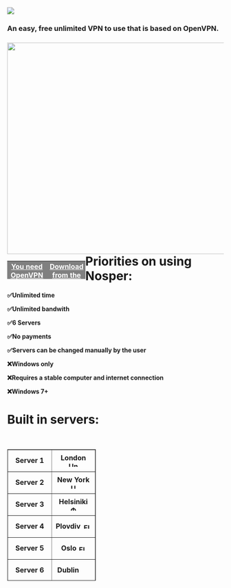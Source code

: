 <h1><img src="https://cdn.discordapp.com/attachments/993918401871360131/993924637748633671/nospervpn.png" /></h1>
<h3>An easy, free unlimited VPN to use that is based on OpenVPN.</h3>
<h3><a href="https://files.catbox.moe/bx21oe.png"> <img style="float: left;" src="https://files.catbox.moe/bx21oe.png" width="552" height="492" /></a></h3>
<table style="height: 42px; width: 18.0398%; border-collapse: collapse; background-color: gray; float: left;" border="0">
<tbody>
<tr>
<td style="width: 100%; text-align: center;"><span style="color: #ffffff;"><a style="color: #ffffff;" href="https://openvpn.net/community-downloads/"><strong>You need OpenVPN for this!</strong></a></span></td>
</tr>
</tbody>
</table>
<table style="height: 42px; width: 18.0398%; border-collapse: collapse; background-color: gray; float: left;" border="0">
<tbody>
<tr>
<td style="width: 100%; text-align: center;"><strong><span style="color: #ffffff;"><a style="color: #ffffff;" href="https://github.com/coffeeangell/nospervpn/releases/tag/Release">Download from the releases section</a></span></strong></td>
</tr>
</tbody>
</table>
<h1>Priorities on using Nosper:</h1>
<p><strong>✅Unlimited time</strong></p>
<p><strong>✅Unlimited bandwith</strong></p>
<p><strong>✅6 Servers</strong></p>
<p><strong>✅No payments</strong></p>
<p><strong>✅Servers can be changed manually by the user</strong></p>
<p><strong>❌Windows only</strong></p>
<p><strong>❌Requires a stable computer and internet connection</strong></p>
<p><strong>❌Windows 7+</strong></p>
<h1>Built in servers:</h1>
<p>&nbsp;</p>
<table style="border-collapse: collapse; width: 40.9091%; height: 306px;" border="1">
<tbody>
<tr style="height: 51px;">
<td style="width: 50%; text-align: center; height: 51px;"><strong>Server 1</strong></td>
<td style="width: 50%; text-align: center; height: 51px;"><strong>London <img src="https://upload.wikimedia.org/wikipedia/en/a/ae/Flag_of_the_United_Kingdom.svg" alt="United Kingdom - Wikipedia" width="22" height="11" /></strong></td>
</tr>
<tr style="height: 51px;">
<td style="width: 50%; text-align: center; height: 51px;"><strong>Server 2</strong></td>
<td style="width: 50%; text-align: center; height: 51px;"><strong>New York <img src="https://upload.wikimedia.org/wikipedia/en/a/a4/Flag_of_the_United_States.svg" alt="United States - Wikipedia" width="21" height="11" /></strong></td>
</tr>
<tr style="height: 51px;">
<td style="width: 50%; text-align: center; height: 51px;"><strong>Server 3</strong></td>
<td style="width: 50%; text-align: center; height: 51px;"><strong>Helsiniki <img src="https://upload.wikimedia.org/wikipedia/commons/thumb/b/bc/Flag_of_Finland.svg/800px-Flag_of_Finland.svg.png" alt="Файл:Flag of Finland.svg &ndash; Уикипедия" width="17" height="11" /></strong></td>
</tr>
<tr style="height: 51px;">
<td style="width: 50%; text-align: center; height: 51px;"><strong>Server 4</strong></td>
<td style="width: 50%; text-align: center; height: 51px;"><strong>Plovdiv <img src="https://upload.wikimedia.org/wikipedia/commons/thumb/9/9a/Flag_of_Bulgaria.svg/1200px-Flag_of_Bulgaria.svg.png" alt="Flag of Bulgaria - Wikipedia" width="20" height="12" /></strong></td>
</tr>
<tr style="height: 51px;">
<td style="width: 50%; text-align: center; height: 51px;"><strong>Server 5</strong></td>
<td style="width: 50%; text-align: center; height: 51px;"><strong>Oslo <img src="https://www.flaginstitute.org/wp/wp-content/uploads/2015/05/Norway.png" alt="Flag of Norway: the mother of all flags | The Flag Institute" width="17" height="12" /></strong></td>
</tr>
<tr style="height: 51px;">
<td style="width: 50%; text-align: center; height: 51px;"><strong>Server 6</strong></td>
<td style="width: 50%; height: 51px; text-align: center;"><strong>Dublin <img src="https://cdn.discordapp.com/attachments/952536677828661279/993937566602625145/unknown.png" width="20" height="12" /></strong></td>
</tr>
</tbody>
</table>
